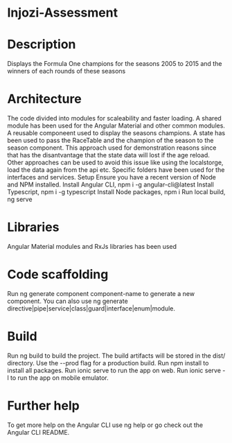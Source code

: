 # Injozi-Assessment

# Description

Displays the Formula One champions for the seasons 2005 to 2015 and the winners of each rounds of these seasons

# Architecture

The code divided into modules for scaleability and faster loading. A shared module has been used for the Angular Material and other common modules. A reusable componeent used to display the seasons champions. A state has been used to pass the RaceTable and the champion of the season to the season component. This approach used for demonstration reasons since that has the disantvantage that the state data will lost if the age reload. Other approaches can be used to avoid this issue like using the localstorge, load the data again from the api etc. Specific folders have been used for the interfaces and services. Setup Ensure you have a recent version of Node and NPM installed. Install Angular CLI, npm i -g angular-cli@latest Install Typescript, npm i -g typescript Install Node packages, npm i Run local build, ng serve

# Libraries

Angular Material modules and RxJs libraries has been used

# Code scaffolding

Run ng generate component component-name to generate a new component. You can also use ng generate directive|pipe|service|class|guard|interface|enum|module.

# Build

Run ng build to build the project. The build artifacts will be stored in the dist/ directory. Use the --prod flag for a production build.
Run npm install to install all packages.
Run ionic serve to run the app on web.
Run ionic serve -l to run the app on mobile emulator.

# Further help

To get more help on the Angular CLI use ng help or go check out the Angular CLI README.
